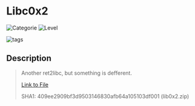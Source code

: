 # Libc0x2
![Categorie](https://img.shields.io/badge/Category-Binary%20Exploitation-red?style=for-the-badge) ![Level](https://img.shields.io/badge/Difficulty-Medium-green?style=for-the-badge)

![tags](https://img.shields.io/badge/Tag-BufferOverflow%20%20ELF-blue)

## Description
> Another ret2libc, but something is defferent.
>
> [Link to File](./lib0x2.zip)
>
> SHA1: 409ee2909bf3d9503146830afb64a105103df001  (lib0x2.zip)

